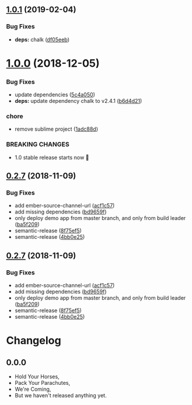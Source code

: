 ## [1.0.1](https://github.com/mike-north/ember-material-lite/compare/v1.0.0...v1.0.1) (2019-02-04)


### Bug Fixes

* **deps:** chalk ([df05eeb](https://github.com/mike-north/ember-material-lite/commit/df05eeb))

# [1.0.0](https://github.com/mike-north/ember-material-lite/compare/v0.2.7...v1.0.0) (2018-12-05)


### Bug Fixes

* update dependencies ([5c4a050](https://github.com/mike-north/ember-material-lite/commit/5c4a050))
* **deps:** update dependency chalk to v2.4.1 ([b6d4d21](https://github.com/mike-north/ember-material-lite/commit/b6d4d21))


### chore

* remove sublime project ([1adc88d](https://github.com/mike-north/ember-material-lite/commit/1adc88d))


### BREAKING CHANGES

* 1.0 stable release starts now 🎉

## [0.2.7](https://github.com/mike-north/ember-material-lite/compare/v0.2.6...v0.2.7) (2018-11-09)


### Bug Fixes

* add ember-source-channel-url ([acf1c57](https://github.com/mike-north/ember-material-lite/commit/acf1c57))
* add missing dependencies ([bd9659f](https://github.com/mike-north/ember-material-lite/commit/bd9659f))
* only deploy demo app from master branch, and only from build leader ([ba5f209](https://github.com/mike-north/ember-material-lite/commit/ba5f209))
* semantic-release ([8f75ef5](https://github.com/mike-north/ember-material-lite/commit/8f75ef5))
* semantic-release ([4bb0e25](https://github.com/mike-north/ember-material-lite/commit/4bb0e25))

## [0.2.7](https://github.com/mike-north/ember-material-lite/compare/v0.2.6...v0.2.7) (2018-11-09)


### Bug Fixes

* add ember-source-channel-url ([acf1c57](https://github.com/mike-north/ember-material-lite/commit/acf1c57))
* add missing dependencies ([bd9659f](https://github.com/mike-north/ember-material-lite/commit/bd9659f))
* only deploy demo app from master branch, and only from build leader ([ba5f209](https://github.com/mike-north/ember-material-lite/commit/ba5f209))
* semantic-release ([8f75ef5](https://github.com/mike-north/ember-material-lite/commit/8f75ef5))
* semantic-release ([4bb0e25](https://github.com/mike-north/ember-material-lite/commit/4bb0e25))

Changelog
=========

## 0.0.0

- Hold Your Horses,
- Pack Your Parachutes,
- We're Coming,
- But we haven't released anything yet.
